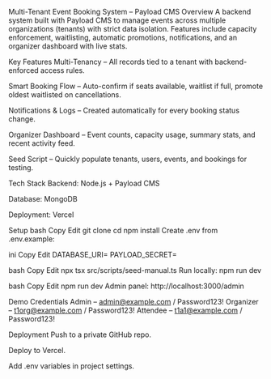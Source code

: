 Multi-Tenant Event Booking System – Payload CMS
Overview
A backend system built with Payload CMS to manage events across multiple organizations (tenants) with strict data isolation.
Features include capacity enforcement, waitlisting, automatic promotions, notifications, and an organizer dashboard with live stats.

Key Features
Multi-Tenancy – All records tied to a tenant with backend-enforced access rules.

Smart Booking Flow – Auto-confirm if seats available, waitlist if full, promote oldest waitlisted on cancellations.

Notifications & Logs – Created automatically for every booking status change.

Organizer Dashboard – Event counts, capacity usage, summary stats, and recent activity feed.

Seed Script – Quickly populate tenants, users, events, and bookings for testing.

Tech Stack
Backend: Node.js + Payload CMS

Database: MongoDB

Deployment: Vercel

Setup
bash
Copy
Edit
git clone <repo-url>
cd <project-folder>
npm install
Create .env from .env.example:

ini
Copy
Edit
DATABASE_URI=<your-mongodb-uri>
PAYLOAD_SECRET=<your-secret>


bash
Copy
Edit
npx tsx src/scripts/seed-manual.ts
Run locally: npm run dev

bash
Copy
Edit
npm run dev
Admin panel: http://localhost:3000/admin

Demo Credentials
Admin – admin@example.com / Password123!
Organizer – t1org@example.com / Password123!
Attendee – t1a1@example.com / Password123!

Deployment
Push to a private GitHub repo.

Deploy to Vercel.

Add .env variables in project settings.
